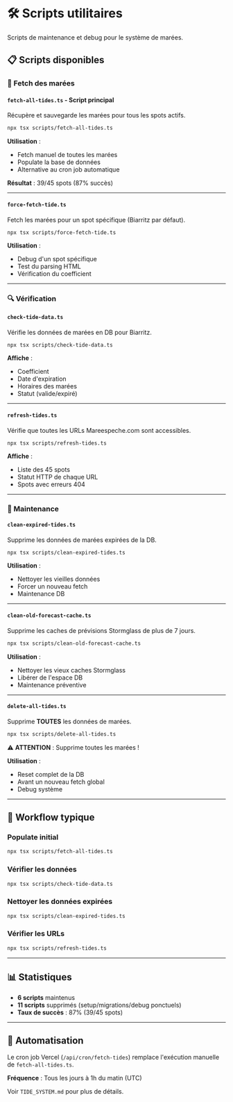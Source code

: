 # 🛠️ Scripts utilitaires

Scripts de maintenance et debug pour le système de marées.

## 📋 Scripts disponibles

### 🌊 Fetch des marées

#### `fetch-all-tides.ts` - **Script principal**
Récupère et sauvegarde les marées pour tous les spots actifs.

```bash
npx tsx scripts/fetch-all-tides.ts
```

**Utilisation** :
- Fetch manuel de toutes les marées
- Populate la base de données
- Alternative au cron job automatique

**Résultat** : 39/45 spots (87% succès)

---

#### `force-fetch-tide.ts`
Fetch les marées pour un spot spécifique (Biarritz par défaut).

```bash
npx tsx scripts/force-fetch-tide.ts
```

**Utilisation** :
- Debug d'un spot spécifique
- Test du parsing HTML
- Vérification du coefficient

---

### 🔍 Vérification

#### `check-tide-data.ts`
Vérifie les données de marées en DB pour Biarritz.

```bash
npx tsx scripts/check-tide-data.ts
```

**Affiche** :
- Coefficient
- Date d'expiration
- Horaires des marées
- Statut (valide/expiré)

---

#### `refresh-tides.ts`
Vérifie que toutes les URLs Mareespeche.com sont accessibles.

```bash
npx tsx scripts/refresh-tides.ts
```

**Affiche** :
- Liste des 45 spots
- Statut HTTP de chaque URL
- Spots avec erreurs 404

---

### 🧹 Maintenance

#### `clean-expired-tides.ts`
Supprime les données de marées expirées de la DB.

```bash
npx tsx scripts/clean-expired-tides.ts
```

**Utilisation** :
- Nettoyer les vieilles données
- Forcer un nouveau fetch
- Maintenance DB

---

#### `clean-old-forecast-cache.ts`
Supprime les caches de prévisions Stormglass de plus de 7 jours.

```bash
npx tsx scripts/clean-old-forecast-cache.ts
```

**Utilisation** :
- Nettoyer les vieux caches Stormglass
- Libérer de l'espace DB
- Maintenance préventive

---

#### `delete-all-tides.ts`
Supprime **TOUTES** les données de marées.

```bash
npx tsx scripts/delete-all-tides.ts
```

⚠️ **ATTENTION** : Supprime toutes les marées !

**Utilisation** :
- Reset complet de la DB
- Avant un nouveau fetch global
- Debug système

---

## 🔄 Workflow typique

### Populate initial
```bash
npx tsx scripts/fetch-all-tides.ts
```

### Vérifier les données
```bash
npx tsx scripts/check-tide-data.ts
```

### Nettoyer les données expirées
```bash
npx tsx scripts/clean-expired-tides.ts
```

### Vérifier les URLs
```bash
npx tsx scripts/refresh-tides.ts
```

---

## 📊 Statistiques

- **6 scripts** maintenus
- **11 scripts** supprimés (setup/migrations/debug ponctuels)
- **Taux de succès** : 87% (39/45 spots)

---

## 🤖 Automatisation

Le cron job Vercel (`/api/cron/fetch-tides`) remplace l'exécution manuelle de `fetch-all-tides.ts`.

**Fréquence** : Tous les jours à 1h du matin (UTC)

Voir `TIDE_SYSTEM.md` pour plus de détails.
